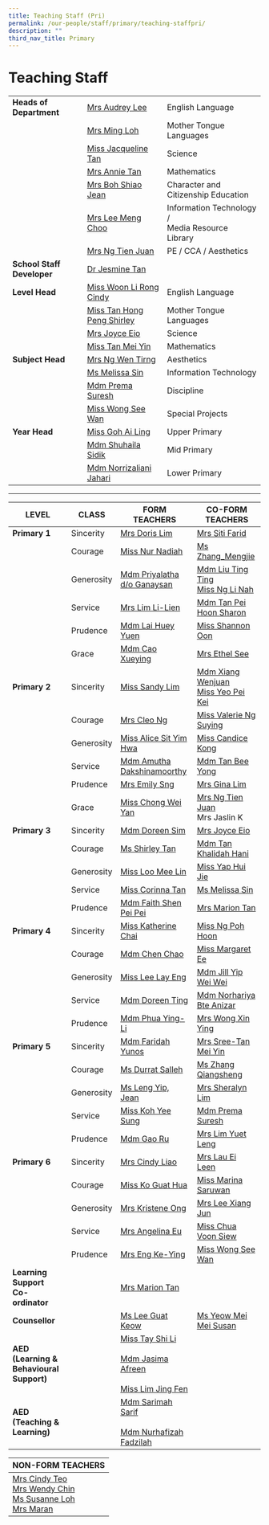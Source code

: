 ```yaml
---
title: Teaching Staff (Pri)
permalink: /our-people/staff/primary/teaching-staffpri/
description: ""
third_nav_title: Primary
---
```

# **Teaching Staff**

| 	| 	|  	|
|---	|---	|---	|
| **Heads of Department** | [Mrs Audrey Lee](mailto:lim_ya_qi@moe.edu.sg) | English Language |
|  	| [Mrs Ming Loh](mailto:ming_loh@moe.edu.sg) 	| Mother Tongue Languages 	|
|  	| [Miss Jacqueline Tan](mailto:tan_shiow_yuen_jacqueline@moe.edu.sg) 	| Science 	|
|  	| [Mrs Annie Tan](mailto:tan_kim_neo_annie@moe.edu.sg) 	| Mathematics 	|
|  	| [Mrs Boh Shiao Jean](mailto:lee_shiao_jean@moe.edu.sg) 	| Character and Citizenship Education 	|
|  	| [Mrs Lee Meng Choo](mailto:lim_meng_choo_a@moe.edu.sg) 	| Information Technology /<br>Media Resource Library 	|
|  	| [Mrs Ng Tien Juan](mailto:lim_tien_juan@moe.edu.sg) 	| PE / CCA / Aesthetics 	|
| **School Staff Developer** 	| [Dr Jesmine Tan](mailto:jesmine_tan@moe.edu.sg) 	|  	|
| **Level Head** 	| [Miss Woon Li Rong Cindy](mailto:woon_li_rong_cindy@moe.edu.sg) 	| English Language 	|
|  	| [Miss Tan Hong Peng Shirley](mailto:tan_hong_peng_shirley@moe.edu.sg) 	| Mother Tongue Languages 	|
|  	| [Mrs Joyce Eio](mailto:zhuang_huining_joyce@moe.edu.sg) 	| Science 	|
|  	| [Miss Tan Mei Yin](tan_mei_yin_a@moe.edu.sg) 	| Mathematics 	|
| **Subject Head** 	| [Mrs Ng Wen Tirng](mailto:yang_wen_tirng@moe.edu.sg) 	| Aesthetics 	|
|  	| [Ms Melissa Sin](mailto:sin_yue_ting_melissa@moe.edu.sg) 	| Information Technology 	|
|  	| [Mdm Prema Suresh](mailto:prema_prabhakaran@moe.edu.sg) 	| Discipline 	|
|  	| [Miss Wong See Wan](mailto:wong_see_wan@moe.edu.sg) 	| Special Projects 	|
| **Year Head** 	| [Miss Goh Ai Ling](mailto:goh_ai_ling@moe.edu.sg) 	| Upper Primary 	|
|  	| [Mdm Shuhaila Sidik](mailto:shuhaila_sidik@moe.edu.sg) 	| Mid Primary 	|
|  	| [Mdm Norrizaliani Jahari](mailto:norrizaliani_jahari@moe.edu.sg) 	| Lower Primary 	|

-----------------------------------------------------------------------




| **LEVEL** 	| CLASS 	| FORM TEACHERS 	| CO-FORM TEACHERS 	|
|---	|---	|---	|---	|
| **Primary 1** 	| Sincerity 	| [Mrs Doris Lim](mailto:chng_kim_leng_doris@moe.edu.sg) 	| [Mrs Siti Farid](mailto:siti_rakhmayati@moe.edu.sg) 	|
|  	| Courage 	| [Miss Nur Nadiah](mailto:nur_nadiah_ahmad_jani@moe.edu.sg) 	| [Ms Zhang_Mengjie](mailto:zhang_mengjie@moe.edu.sg) 	|
|  	| Generosity 	| [Mdm Priyalatha d/o Ganaysan](mailto:priyalatha_ganaysan@moe.edu.sg) 	| [Mdm Liu Ting Ting](mailto:liu_ting_ting@moe.edu.sg)<br>[Miss Ng Li Nah](mailto:ng_li_nah@moe.edu.sg) 	|
|  	| Service 	| [Mrs Lim Li-Lien](mailto:cho_li-lien@moe.edu.sg) 	| [Mdm Tan Pei Hoon Sharon](mailto:tan_pei_hoon_sharon@moe.edu.sg) 	|
|  	| Prudence 	| [Mdm Lai Huey Yuen](mailto:lai_huey_yuen@moe.edu.sg) 	| [Miss Shannon Oon](mailto:oon_qian_yi_shannon@moe.edu.sg) 	|
|  	| Grace 	| [Mdm Cao Xueying](mailto:cao_xueying@moe.edu.sg) 	| [Mrs Ethel See](mailto:teh_hua_sim@moe.edu.sg) 	|
| **Primary 2** 	| Sincerity 	| [Miss Sandy Lim](mailto:lim_xue_li_sandy@moe.edu.sg) 	| [Mdm Xiang Wenjuan](mailto:xiang_wenjuan@moe.edu.sg)<br>[Miss Yeo Pei Kei](mailto:yeo_pei_kei@moe.edu.sg) 	|
|  	| Courage 	| [Mrs Cleo Ng](mailto:wong_yuin_ping_cleo@moe.edu.sg) 	| [Miss Valerie Ng Suying](mailto:valerie_ng_suying@moe.edu.sg) 	|
|  	| Generosity 	| [Miss Alice Sit Yim Hwa](mailto:sit_yim_hwa@moe.edu.sg) 	| [Miss Candice Kong](mailto:kong_kaijun_candice@moe.edu.sg) 	|
|  	| Service 	| [Mdm Amutha Dakshinamoorthy](mailto:amutha_dakshinamoorthy@moe.edu.sg) 	| [Mdm Tan Bee Yong](mailto:tan_bee_yong@moe.edu.sg) 	|
|  	| Prudence 	| [Mrs Emily Sng](mailto:Chua_Xing_Ting_Emily@moe.edu.sg) 	| [Mrs Gina Lim](mailto:poon_yoke_chee@moe.edu.sg) 	|
|  	| Grace 	| [Miss Chong Wei Yan](mailto:chong_wei_yan@moe.edu.sg) 	| [Mrs Ng Tien Juan](mailto:lim_tien_juan@moe.edu.sg)<br>Mrs Jaslin K 	|
| **Primary 3** 	| Sincerity 	| [Mdm Doreen Sim](mailto:sim_ling_yim@moe.edu.sg) 	| [Mrs Joyce Eio](mailto:zhuang_huining_joyce@moe.edu.sg) 	|
|  	| Courage 	| [Ms Shirley Tan](mailto:tan_hong_peng_shirley@moe.edu.sg) 	| [Mdm Tan Khalidah Hani](mailto:tan_khalidah_hani@moe.edu.sg) 	|
|  	| Generosity 	| [Miss Loo Mee Lin](mailto:loo_mee_lin@moe.edu.sg) 	| [Miss Yap Hui Jie](mailto:yap_hui_jie@moe.edu.sg) 	|
|  	| Service 	| [Miss Corinna Tan](mailto:tan_cailing_corinna@moe.edu.sg) 	| [Ms Melissa Sin](mailto:sin_yue_ting_melissa@moe.edu.sg) 	|
|  	| Prudence 	| [Mdm Faith Shen Pei Pei](mailto:faith_shen_pei_pei@moe.edu.sg) 	| [Mrs Marion Tan](mailto:marion_winings@moe.edu.sg) 	|
| **Primary 4** 	| Sincerity 	| [Miss Katherine Chai](mailto:katherine_chai_kui_yi@moe.edu.sg) 	| [Miss Ng Poh Hoon](mailto:ng_poh_hoon@moe.edu.sg) 	|
|  	| Courage 	| [Mdm Chen Chao](mailto:chen_chao_a@moe.edu.sg) 	| [Miss Margaret Ee](mailto:ee_swee_keow_margaret@moe.edu.sg) 	|
|  	| Generosity 	| [Miss Lee Lay Eng](mailto:lee_lay_eng_a@moe.edu.sg) 	| [Mdm Jill Yip Wei Wei](mailto:yip_wei_wei@moe.edu.sg) 	|
|  	| Service 	| [Mdm Doreen Ting](mailto:ting_sye_ying_doreen@moe.edu.sg) 	| [Mdm Norhariya Bte Anizar](mailto:norhariya_anizar@moe.edu.sg) 	|
|  	| Prudence 	| [Mdm Phua Ying-Li](mailto:phua_ying-li@moe.edu.sg) 	| [Mrs Wong Xin Ying](mailto:ho_xin_ying@moe.edu.sg) 	|
| **Primary 5** 	| Sincerity 	| [Mdm Faridah Yunos](mailto:faridah_yunos@moe.edu.sg) 	| [Mrs Sree-Tan Mei Yin](mailto:tan_mei_yin_a@moe.edu.sg) 	|
|  	| Courage 	| [Ms Durrat Salleh](mailto:durrat_salleh@moe.edu.sg) 	| [Ms Zhang Qiangsheng](mailto:zhang_qiangsheng@moe.edu.sg) 	|
|  	| Generosity 	| [Ms Leng Yip, Jean](mailto:leng_yip_jean@moe.edu.sg) 	| [Mrs Sheralyn Lim](mailto:koo_lu-ming_sheralyn@moe.edu.sg) 	|
|  	| Service 	| [Miss Koh Yee Sung](mailto:koh_yee_sung@moe.edu.sg) 	| [Mdm Prema Suresh](mailto:prema_prabhakaran@moe.edu.sg) 	|
|  	| Prudence 	| [Mdm Gao Ru](mailto:gao_ru@moe.edu.sg) 	| [Mrs Lim Yuet Leng](mailto:toh_yuet_leng@moe.edu.sg) 	|
| **Primary 6** 	| Sincerity 	| [Mrs Cindy Liao](mailto:woon_li_rong_cindy@moe.edu.sg) 	| [Mrs Lau Ei Leen](mailto:tay_ei_leen@moe.edu.sg) 	|
|  	| Courage 	| [Miss Ko Guat Hua](mailto:ko_guat_hua@moe.edu.sg) 	| [Miss Marina Saruwan](mailto:marina_saruwan@moe.edu.sg) 	|
|  	| Generosity 	| [Mrs Kristene Ong](mailto:kristene_chan_yan_jun@moe.edu.sg) 	| [Mrs Lee Xiang Jun](mailto:heng_xiang_jun@moe.edu.sg) 	|
|  	| Service 	| [Mrs Angelina Eu](mailto:low_shu_ling_angelina@moe.edu.sg) 	| [Miss Chua Voon Siew](mailto:chua_voon_siew@moe.edu.sg) 	|
|  	| Prudence 	| [Mrs Eng Ke-Ying](mailto:chua_ke_ying@moe.edu.sg) 	| [Miss Wong See Wan](mailto:wong_see_wan@moe.edu.sg) 	|
| **Learning Support<br>Co-ordinator** 	|  	| [Mrs Marion Tan](mailto:marion_winings@moe.edu.sg) 	|  	|
| **Counsellor** 	|  	| [Ms Lee Guat Keow](mailto:lee_guat_keow@moe.edu.sg) 	| [Ms Yeow Mei Mei Susan](mailto:yeow_mei_mei_susan@moe.edu.sg) 	|
| **AED (Learning & Behavioural Support)** 	|  	| [Miss Tay Shi Li](mailto:tay_shi_li@moe.edu.sg)<br><br>[Mdm Jasima Afreen](mailto:jasima_afreen@moe.edu.sg)<br><br>[Miss Lim Jing Fen](mailto:lim_jing_fen@moe.edu.sg) 	|  	|
| **AED (Teaching & Learning)** 	|  	| [Mdm Sarimah Sarif](mailto:sarimah_sarif@moe.edu.sg)<br><br>[Mdm Nurhafizah Fadzilah](mailto:nurhafizah_haris_fadzilah@moe.edu.sg) 	|  	|


| NON-FORM TEACHERS 	|
|---	|
| [Mrs Cindy Teo](mailto:cindy_thia_lay_ting@moe.edu.sg)<br>[Mrs Wendy Chin](mailto:quek_siew_cheng@moe.edu.sg)<br>[Ms Susanne Loh](mailto:hee_seok_lan@moe.edu.sg)<br>[Mrs Maran]("mailto:sokumaran_marimuthu@moe.edu.sg) 	|